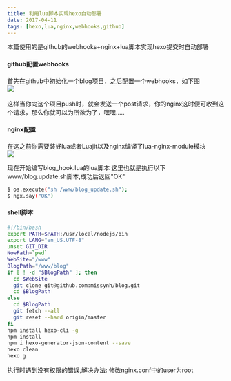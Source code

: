 ```yaml
---
title: 利用lua脚本实现hexo自动部署
date: 2017-04-11  
tags: [hexo,lua,nginx,webhooks,github]
---
```

本篇使用的是github的webhooks+nginx+lua脚本实现hexo提交时自动部署
#### github配置webhooks
首先在github中初始化一个blog项目，之后配置一个webhooks，如下图  
<img src="http://oo8ieb5e5.bkt.clouddn.com/image/vps/github_webhooks.png" />   <br><br>
这样当你向这个项目push时，就会发送一个post请求，你的nginx这时便可收到这个请求，那么你就可以为所欲为了，嘿嘿.....

#### nginx配置
在这之前你需要装好lua或者Luajit以及nginx编译了lua-nginx-module模块  
<img src="http://oo8ieb5e5.bkt.clouddn.com/image/vps/nginx_webhooks_conf.png" />

现在开始编写blog_hook.lua的lua脚本
这里也就是执行以下www/blog.update.sh脚本,成功后返回"OK"
``` bash
$ os.execute("sh /www/blog_update.sh");
$ ngx.say("OK")
```

#### shell脚本
``` bash
#!/bin/bash
export PATH=$PATH:/usr/local/nodejs/bin
export LANG="en_US.UTF-8"
unset GIT_DIR 
NowPath=`pwd`
WebSite="/www"
BlogPath="/www/blog"
if [ ! -d "$BlogPath" ]; then
  cd $WebSite
  git clone git@github.com:missynh/blog.git
  cd $BlogPath
else
  cd $BlogPath
  git fetch --all
  git reset --hard origin/master
fi
npm install hexo-cli -g
npm install
npm i hexo-generator-json-content --save
hexo clean
hexo g
```
执行时遇到没有权限的错误,解决办法: 修改nginx.conf中的user为root


